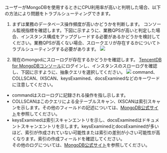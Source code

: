 ユーザーがMongoDBを使用するときにCPU利用率が高いと判明した場合、以下の方法により問題をトラブルシューティングできます。<br>
1. まずは業務のデータベース操作頻度が高いかどうかを判断します。
コンソール監視指標を確認します。下図に示すように、業務QPSが高いと判定した場合、インスタンス構成をアップグレードする必要があるかどうかを検討してください。業務QPSが高くない場合、スロークエリが存在するかについてトラブルシューティングする必要があります。
![](https://main.qcloudimg.com/raw/e013e4387e144b8f98ab1de810503c0d.png)


2. 現在のmongodにスローログが存在するかどうかを確認します。
[TencentDB for MongoDBコンソール](https://console.cloud.tencent.com/mongodb)にログインし、インスタンスのスローログを確認し、下図に示すように、抽象クエリを選択してください。
![](https://main.qcloudimg.com/raw/19a7b1568cf38f6b493cb5088cfdff93.png)
command、COLLSCAN、IXSCAN、keysExamined、docsExaminedなどのキーワードに注意してください。
 
 
 - commandはスローログに記録される操作を指し示します。<br>
 - COLLSCANはこのクエリによる全テーブルスキャン、IXSCANは索引スキャンを示します。その他のフィールドの記述については、[MongoDB公式サイト](https://docs.mongodb.com/manual/reference/explain-results/index.html)を参照してください。<br>
 - keysExaminedは索引スキャンエントリを示し、docsExaminedはドキュメントスキャンエントリを示します。keysExaminedとdocsExaminedが多いほど、索引が作成されていない可能性または索引の差別が小さい可能性が高くなります。索引の作成フィールドを確認してください。<br>
その他のログについては、[MongoDB公式サイト](https://docs.mongodb.com/manual/reference/log-messages/index.html)を参照してください。


